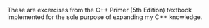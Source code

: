 These are excercises from the C++ Primer (5th Edition) textbook implemented for the sole purpose of expanding my C++ knowledge.
